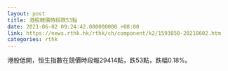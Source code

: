 ```yaml
---
layout: post
title: 港股競價時段跌53點
date: 2021-06-02 09:24:42.000000000 +08:00
link: https://news.rthk.hk/rthk/ch/component/k2/1593850-20210602.htm
categories: rthk
---
```


港股低開，恒生指數在競價時段報29414點，跌53點，跌幅0.18%。
